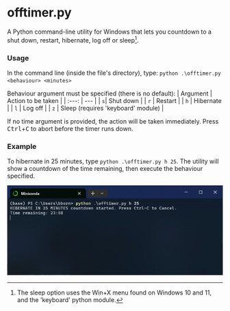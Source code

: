 # offtimer.py

A Python command-line utility for Windows that lets you countdown to a shut down, restart, hibernate, log off or sleep[^1].
[^1]: The sleep option uses the Win+X menu found on Windows 10 and 11, and the 'keyboard' python module.

### Usage

In the command line (inside the file's directory), type:
`python .\offtimer.py <behaviour> <minutes>`

Behaviour argument must be specified (there is no default):
| Argument | Action to be taken |
| :---: | --- |
| `s`| Shut down |
| `r` | Restart |
| `h` | Hibernate |
| `l` | Log off |
| `z` | Sleep (requires 'keyboard' module) |

If no time argument is provided, the action will be taken immediately.
Press <kbd>Ctrl</kbd>+<kbd>C</kbd> to abort before the timer runs down.

### Example

To hibernate in 25 minutes, type `python .\offtimer.py h 25`.
The utility will show a countdown of the time remaining, then execute the behaviour specified.

![Utility counting down to hibernate inside Windows Terminal](example_image.png)
